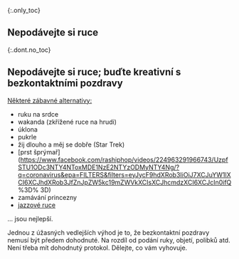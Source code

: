 {:.only_toc} 
## Nepodávejte si ruce 

{:.dont.no_toc} 
## Nepodávejte si ruce; buďte kreativní s bezkontaktními pozdravy 

[Některé zábavné alternativy:](https://twitter.com/figgyjam/status/1234659499169857536) 

- ruku na srdce 
- wakanda (zkřížené ruce na hrudi) 
- úklona 
- pukrle
- žij dlouho a měj se dobře (Star Trek)
- [prst šprýmař](https://www.facebook.com/rashiphop/videos/224963291966743/UzpfSTU1ODc3NTY4NToxMDE1NzE2NTYzODMyNTY4Ng/?q=coronavirus&epa=FILTERS&filters=eyJycF9hdXRob3IiOiJ7XCJuYW1lXCI6XCJhdXRob3JfZnJpZW5kc19mZWVkXCIsXCJhcmdzXCI6XCJcIn0ifQ %3D% 3D) 
- zamávání princezny
- [jazzové ruce](https://www.thebroadwaybeat.com/post/cdc-urges-citizens-to-avoid-spreading-coronavirus-by-greeting-exclusively-with-jazz-hands) 

... jsou nejlepší. 

Jednou z úžasných vedlejších výhod je to, že bezkontaktní pozdravy nemusí být předem dohodnuté. Na rozdíl od podání ruky, objetí, polibků atd. Není třeba mít dohodnutý protokol. Dělejte, co vám vyhovuje.
